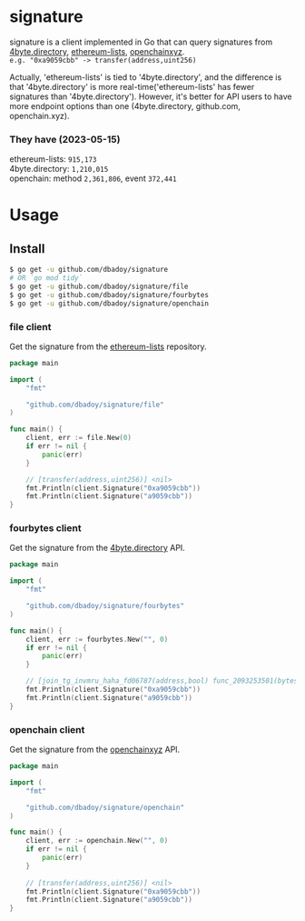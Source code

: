 # signature
signature is a client implemented in Go that can query signatures from [4byte.directory](https://www.4byte.directory/), [ethereum-lists](https://github.com/ethereum-lists/4bytes), [openchainxyz](https://openchain.xyz/signatures). <br>
`e.g. "0xa9059cbb" -> transfer(address,uint256)` <br>


Actually, 'ethereum-lists' is tied to '4byte.directory', and the difference is that '4byte.directory' is more real-time('ethereum-lists' has fewer signatures than '4byte.directory'). However, it's better for API users to have more endpoint options than one (4byte.directory, github.com, openchain.xyz).

### They have (2023-05-15)
ethereum-lists: `915,173` <br>
4byte.directory: `1,210,015` <br>
openchain: method `2,361,806`, event `372,441` <br>

# Usage

## Install
```bash
$ go get -u github.com/dbadoy/signature
# OR `go mod tidy`
$ go get -u github.com/dbadoy/signature/file 
$ go get -u github.com/dbadoy/signature/fourbytes
$ go get -u github.com/dbadoy/signature/openchain
```

### file client
Get the signature from the [ethereum-lists](https://github.com/ethereum-lists/4bytes) repository.

```go
package main

import (
	"fmt"

	"github.com/dbadoy/signature/file"
)

func main() {
	client, err := file.New(0)
	if err != nil {
		panic(err)
	}

	// [transfer(address,uint256)] <nil>
	fmt.Println(client.Signature("0xa9059cbb"))
	fmt.Println(client.Signature("a9059cbb"))
}

```

### fourbytes client
Get the signature from the [4byte.directory](https://www.4byte.directory/) API.

```go
package main

import (
	"fmt"

	"github.com/dbadoy/signature/fourbytes"
)

func main() {
	client, err := fourbytes.New("", 0)
	if err != nil {
		panic(err)
	}

	// [join_tg_invmru_haha_fd06787(address,bool) func_2093253501(bytes) transfer(bytes4[9],bytes5[6],int48[11]) many_msg_babbage(bytes1) transfer(address,uint256)] <nil>
	fmt.Println(client.Signature("0xa9059cbb"))
	fmt.Println(client.Signature("a9059cbb"))
}
```

### openchain client
Get the signature from the [openchainxyz](https://openchain.xyz/signatures) API.


```go
package main

import (
	"fmt"

	"github.com/dbadoy/signature/openchain"
)

func main() {
	client, err := openchain.New("", 0)
	if err != nil {
		panic(err)
	}
    
	// [transfer(address,uint256)] <nil>
	fmt.Println(client.Signature("0xa9059cbb"))
	fmt.Println(client.Signature("a9059cbb"))
}
```
